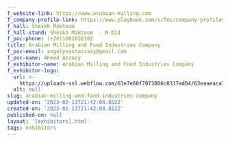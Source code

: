 ```yaml
---
f_website-link: https://www.arabian-milling.com
f_company-profile-link: https://www.playbook.com/s/fec/company-profiles
f_hall: Sheikh Maktoum
f_hall-stand: Sheikh Maktoum  - M-D14
f_poc-phone: (+20)1001026102
title: Arabian Milling and Food Industries Company
f_poc-email: angelyeastazzazy@gmail.com
f_poc-name: Ahmed Azzazy
f_exhibitor-name: Arabian Milling and Food Industries Company
f_exhibitor-logo:
  url: >-
    https://uploads-ssl.webflow.com/63e7e60f7073806c8317ad04/63eaaeaca7b04743c7853280_MWRlZQ.jpeg
  alt: null
slug: arabian-milling-and-food-industries-company
updated-on: '2023-02-13T21:42:04.852Z'
created-on: '2023-02-13T21:42:04.852Z'
published-on: null
layout: '[exhibitors].html'
tags: exhibitors
---
```




